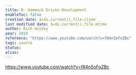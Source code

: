 ```yaml
---
title: R- Hammock Driven Development
enableToc: false
creation date: $=dv.current().file.ctime
last modified date: $=dv.current().file.mtime
author: Rich Hickey
year: 2010
reference: "https://www.youtube.com/watch?v=f84n5oFoZBc"
tags: source
status: 
alias: 
---
```

https://www.youtube.com/watch?v=f84n5oFoZBc

